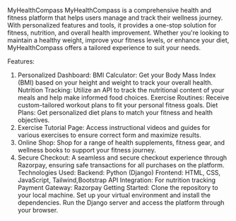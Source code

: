 MyHealthCompass
MyHealthCompass is a comprehensive health and fitness platform that helps users manage and track their wellness journey. With personalized features and tools, it provides a one-stop solution for fitness, nutrition, and overall health improvement. Whether you're looking to maintain a healthy weight, improve your fitness levels, or enhance your diet, MyHealthCompass offers a tailored experience to suit your needs.

Features:
1. Personalized Dashboard:
BMI Calculator: Get your Body Mass Index (BMI) based on your height and weight to track your overall health.
Nutrition Tracking: Utilize an API to track the nutritional content of your meals and help make informed food choices.
Exercise Routines: Receive custom-tailored workout plans to fit your personal fitness goals.
Diet Plans: Get personalized diet plans to match your fitness and health objectives.
2. Exercise Tutorial Page:
Access instructional videos and guides for various exercises to ensure correct form and maximize results.
3. Online Shop:
Shop for a range of health supplements, fitness gear, and wellness books to support your fitness journey.
4. Secure Checkout:
A seamless and secure checkout experience through Razorpay, ensuring safe transactions for all purchases on the platform.
Technologies Used:
Backend: Python (Django)
Frontend: HTML, CSS, JavaScript, Tailwind,Bootstrap
API Integration: For nutrition tracking
Payment Gateway: Razorpay
Getting Started:
Clone the repository to your local machine.
Set up your virtual environment and install the dependencies.
Run the Django server and access the platform through your browser.
